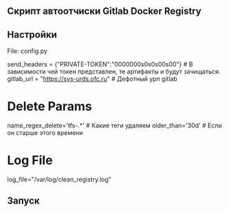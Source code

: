 ## Скрипт автоотчиски Gitlab Docker Registry 

## Настройки
File: config.py

send_headers = {"PRIVATE-TOKEN":"0000000s0s0s00s00"} # В зависимости чей токен представлен, те артифакты и будут зачищаться. 
gitlab_url = "https://sys-urds.ofc.ru" # Дефотный урл gitlab

# Delete Params
name_regex_delete='tfs-.*' # Какие теги удаляем
older_than='30d' # Если он старше этого времени

# Log File
log_file="/var/log/clean_registry.log"


## Запуск

